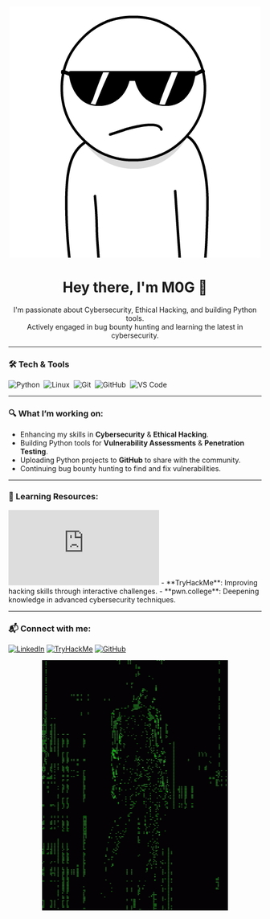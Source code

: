 <p align="center">
  <img src="https://github.com/thexM0G/thexM0G/blob/main/cool.gif" alt="Welcome Guys " />
</p>

<h1 align="center">Hey there, I'm M0G 👋</h1>

<p align="center">
  I'm passionate about Cybersecurity, Ethical Hacking, and building Python tools. <br/>
  Actively engaged in bug bounty hunting and learning the latest in cybersecurity.
</p>

---

### 🛠 Tech & Tools
![Python](https://img.shields.io/badge/-Python-333333?style=flat&logo=python)&nbsp;
![Linux](https://img.shields.io/badge/-Linux-333333?style=flat&logo=linux)&nbsp;
![Git](https://img.shields.io/badge/-Git-333333?style=flat&logo=git)&nbsp;
![GitHub](https://img.shields.io/badge/-GitHub-333333?style=flat&logo=github)&nbsp;
![VS Code](https://img.shields.io/badge/-VS%20Code-333333?style=flat&logo=visual-studio-code)&nbsp;

---

### 🔍 What I’m working on:
- Enhancing my skills in **Cybersecurity** & **Ethical Hacking**.
- Building Python tools for **Vulnerability Assessments** & **Penetration Testing**.
- Uploading Python projects to **GitHub** to share with the community.
- Continuing bug bounty hunting to find and fix vulnerabilities.

---

### 🌱 Learning Resources:
<iframe src="https://tryhackme.com/api/v2/badges/public-profile?userPublicId=3002587" style='border:none;'></iframe>
- **TryHackMe**: Improving hacking skills through interactive challenges.
- **pwn.college**: Deepening knowledge in advanced cybersecurity techniques.

---

### 📬 Connect with me:
[![LinkedIn](https://img.shields.io/badge/-LinkedIn-0077B5?style=flat&logo=linkedin)](https://www.linkedin.com/in/lakshay-jain-906321329/)
[![TryHackMe](https://img.shields.io/badge/-TryHackMe-333333?style=flat&logo=tryhackme)](https://tryhackme.com/r/p/M0G)
[![GitHub](https://img.shields.io/badge/-GitHub-333333?style=flat&logo=github)](https://github.com/thexM0G)

<p align="center">
  <img src="https://github.com/thexM0G/thexM0G/blob/main/hacking-hacker.gif" alt="Footer Banner" />
</p>
